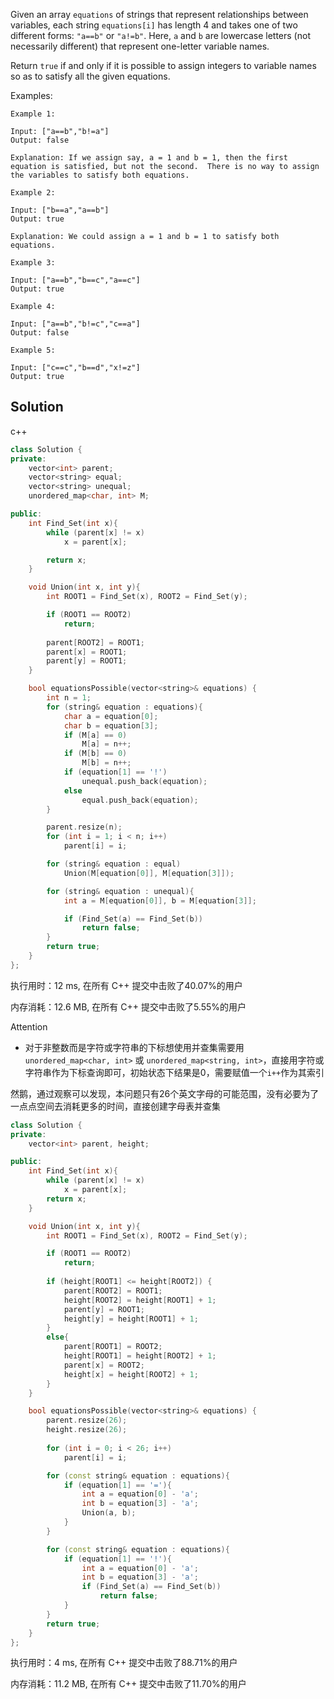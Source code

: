 Given an array `equations` of strings that represent relationships between variables, each string `equations[i]` has length 4 and takes one of two different forms: `"a==b"` or `"a!=b"`.  Here, `a` and `b` are lowercase letters (not necessarily different) that represent one-letter variable names.

Return `true` if and only if it is possible to assign integers to variable names so as to satisfy all the given equations.



Examples:

```
Example 1:

Input: ["a==b","b!=a"]
Output: false

Explanation: If we assign say, a = 1 and b = 1, then the first equation is satisfied, but not the second.  There is no way to assign the variables to satisfy both equations.

Example 2:

Input: ["b==a","a==b"]
Output: true

Explanation: We could assign a = 1 and b = 1 to satisfy both equations.

Example 3:

Input: ["a==b","b==c","a==c"]
Output: true

Example 4:

Input: ["a==b","b!=c","c==a"]
Output: false

Example 5:

Input: ["c==c","b==d","x!=z"]
Output: true
```

## Solution

c++

```c++
class Solution {
private:
    vector<int> parent;
    vector<string> equal;
    vector<string> unequal;
    unordered_map<char, int> M;

public:
    int Find_Set(int x){
        while (parent[x] != x)
            x = parent[x];

        return x;
    }

    void Union(int x, int y){
        int ROOT1 = Find_Set(x), ROOT2 = Find_Set(y);

        if (ROOT1 == ROOT2)
            return;
        
        parent[ROOT2] = ROOT1;
        parent[x] = ROOT1;
        parent[y] = ROOT1;
    }

    bool equationsPossible(vector<string>& equations) {
        int n = 1;
        for (string& equation : equations){
            char a = equation[0];
            char b = equation[3];
            if (M[a] == 0)
                M[a] = n++;
            if (M[b] == 0)
                M[b] = n++;
            if (equation[1] == '!')
                unequal.push_back(equation);
            else
                equal.push_back(equation);
        }

        parent.resize(n);
        for (int i = 1; i < n; i++)
            parent[i] = i;

        for (string& equation : equal)
            Union(M[equation[0]], M[equation[3]]);

        for (string& equation : unequal){
            int a = M[equation[0]], b = M[equation[3]];

            if (Find_Set(a) == Find_Set(b))
                return false;
        }
        return true;
    }
};
```

执行用时：12 ms, 在所有 C++ 提交中击败了40.07%的用户

内存消耗：12.6 MB, 在所有 C++ 提交中击败了5.55%的用户

Attention

- 对于非整数而是字符或字符串的下标想使用并查集需要用`unordered_map<char, int>` 或 `unordered_map<string, int>`，直接用字符或字符串作为下标查询即可，初始状态下结果是0，需要赋值一个`i++`作为其索引

然鹅，通过观察可以发现，本问题只有26个英文字母的可能范围，没有必要为了一点点空间去消耗更多的时间，直接创建字母表并查集

```c++
class Solution {
private:
    vector<int> parent, height;

public:
    int Find_Set(int x){
        while (parent[x] != x)
            x = parent[x];
        return x;
    }

    void Union(int x, int y){
        int ROOT1 = Find_Set(x), ROOT2 = Find_Set(y);

        if (ROOT1 == ROOT2)
            return;
        
        if (height[ROOT1] <= height[ROOT2]) {
            parent[ROOT2] = ROOT1;
            height[ROOT2] = height[ROOT1] + 1;
            parent[y] = ROOT1;
            height[y] = height[ROOT1] + 1;
        }
        else{
            parent[ROOT1] = ROOT2;
            height[ROOT1] = height[ROOT2] + 1;
            parent[x] = ROOT2;
            height[x] = height[ROOT2] + 1;
        }
    }

    bool equationsPossible(vector<string>& equations) {
        parent.resize(26);
        height.resize(26);
        
        for (int i = 0; i < 26; i++) 
            parent[i] = i;

        for (const string& equation : equations){
            if (equation[1] == '='){
                int a = equation[0] - 'a';
                int b = equation[3] - 'a';
                Union(a, b);
            }
        }

        for (const string& equation : equations){
            if (equation[1] == '!'){
                int a = equation[0] - 'a';
                int b = equation[3] - 'a';
                if (Find_Set(a) == Find_Set(b))
                    return false;
            }
        }
        return true;
    }
};
```

执行用时：4 ms, 在所有 C++ 提交中击败了88.71%的用户

内存消耗：11.2 MB, 在所有 C++ 提交中击败了11.70%的用户
